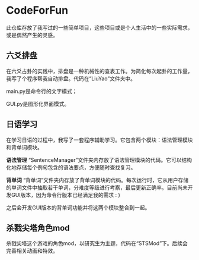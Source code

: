 # CodeForFun
此仓库存放了我写过的一些简单项目，这些项目或是个人生活中的一些实际需求，或是偶然产生的灵感。

## 六爻排盘
在六爻占卦的实践中，排盘是一种机械性的查表工作。为简化每次起卦的工作量，我写了个程序帮我自动排盘。代码在“LiuYao”文件夹中。

main.py是命令行的文字模式；

GUI.py是图形化界面模式。

## 日语学习
在学习日语的过程中，我写了一套程序辅助学习。它包含两个模块：语法管理模块和背单词模块。

**语法管理**
“SentenceManager”文件夹内存放了语法管理模块的代码。它可以结构化地存储每个例句包含的语法要点，方便随时查找复习。

**背单词**
“背单词”文件夹内存放了背单词模块的代码。每次运行时，它从用户存储的单词文件中抽取若干单词，分难度等级进行考察，最后更新正确率。目前尚未开发GUI版本，因为命令行版本已经满足我的需求 : )

之后会开发GUI版本的背单词功能并将这两个模块整合到一起。

## 杀戮尖塔角色mod
杀戮尖塔这个游戏的角色mod，以研究生为主题，代码在“STSMod”下。后续会完善相关动画和特效。
